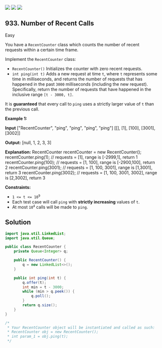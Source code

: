 [![](https://img.shields.io/github/stars/javadev/LeetCode-in-Java?label=Stars&style=flat-square)](https://github.com/javadev/LeetCode-in-Java)
[![](https://img.shields.io/github/forks/javadev/LeetCode-in-Java?label=Fork%20me%20on%20GitHub%20&style=flat-square)](https://github.com/javadev/LeetCode-in-Java/fork)
[![](https://img.shields.io/badge/-LeetCode%20in%20Kotlin-blue?style=flat-square)](https://github.com/javadev/LeetCode-in-Kotlin)

## 933\. Number of Recent Calls

Easy

You have a `RecentCounter` class which counts the number of recent requests within a certain time frame.

Implement the `RecentCounter` class:

*   `RecentCounter()` Initializes the counter with zero recent requests.
*   `int ping(int t)` Adds a new request at time `t`, where `t` represents some time in milliseconds, and returns the number of requests that has happened in the past `3000` milliseconds (including the new request). Specifically, return the number of requests that have happened in the inclusive range `[t - 3000, t]`.

It is **guaranteed** that every call to `ping` uses a strictly larger value of `t` than the previous call.

**Example 1:**

**Input** ["RecentCounter", "ping", "ping", "ping", "ping"] [[], [1], [100], [3001], [3002]]

**Output:** [null, 1, 2, 3, 3]

**Explanation:** RecentCounter recentCounter = new RecentCounter(); recentCounter.ping(1); // requests = [1], range is [-2999,1], return 1 recentCounter.ping(100); // requests = [1, 100], range is [-2900,100], return 2 recentCounter.ping(3001); // requests = [1, 100, 3001], range is [1,3001], return 3 recentCounter.ping(3002); // requests = [1, 100, 3001, 3002], range is [2,3002], return 3

**Constraints:**

*   <code>1 <= t <= 10<sup>9</sup></code>
*   Each test case will call `ping` with **strictly increasing** values of `t`.
*   At most <code>10<sup>4</sup></code> calls will be made to `ping`.

## Solution

```java
import java.util.LinkedList;
import java.util.Queue;

public class RecentCounter {
    private Queue<Integer> q;

    public RecentCounter() {
        q = new LinkedList<>();
    }

    public int ping(int t) {
        q.offer(t);
        int min = t - 3000;
        while (min > q.peek()) {
            q.poll();
        }
        return q.size();
    }
}

/*
 * Your RecentCounter object will be instantiated and called as such:
 * RecentCounter obj = new RecentCounter();
 * int param_1 = obj.ping(t);
 */
```